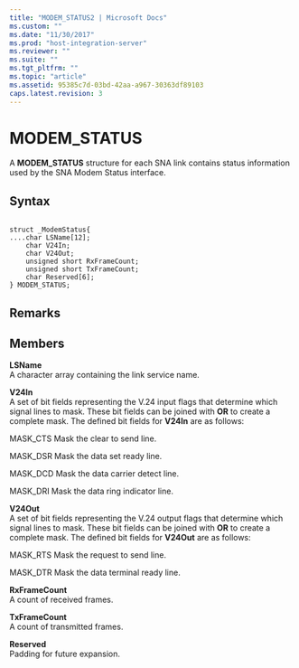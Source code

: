 ```yaml
---
title: "MODEM_STATUS2 | Microsoft Docs"
ms.custom: ""
ms.date: "11/30/2017"
ms.prod: "host-integration-server"
ms.reviewer: ""
ms.suite: ""
ms.tgt_pltfrm: ""
ms.topic: "article"
ms.assetid: 95385c7d-03bd-42aa-a967-30363df89103
caps.latest.revision: 3
---
```

# MODEM_STATUS
A **MODEM_STATUS** structure for each SNA link contains status information used by the SNA Modem Status interface.  
  
## Syntax  
  
```  
  
struct _ModemStatus{  
....char LSName[12];  
    char V24In;  
    char V24Out;  
    unsigned short RxFrameCount;  
    unsigned short TxFrameCount;  
    char Reserved[6];  
} MODEM_STATUS;  
```  
  
## Remarks  
  
## Members  
 **LSName**  
 A character array containing the link service name.  
  
 **V24In**  
 A set of bit fields representing the V.24 input flags that determine which signal lines to mask. These bit fields can be joined with **OR** to create a complete mask. The defined bit fields for **V24In** are as follows:  
  
 MASK_CTS  Mask the clear to send line.  
  
 MASK_DSR  Mask the data set ready line.  
  
 MASK_DCD  Mask the data carrier detect line.  
  
 MASK_DRI  Mask the data ring indicator line.  
  
 **V24Out**  
 A set of bit fields representing the V.24 output flags that determine which signal lines to mask. These bit fields can be joined with **OR** to create a complete mask. The defined bit fields for **V24Out** are as follows:  
  
 MASK_RTS  Mask the request to send line.  
  
 MASK_DTR  Mask the data terminal ready line.  
  
 **RxFrameCount**  
 A count of received frames.  
  
 **TxFrameCount**  
 A count of transmitted frames.  
  
 **Reserved**  
 Padding for future expansion.